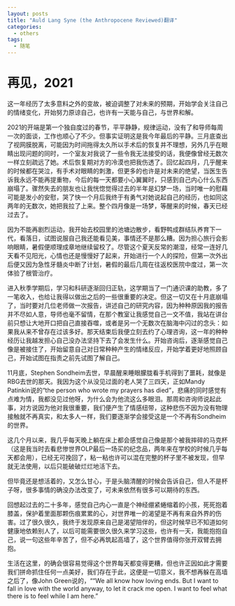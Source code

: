 ```yaml
---
layout: posts
title: "Auld Lang Syne (the Anthropocene Reviewed)翻译"
categories:
  - others
tags:
  - 随笔
---
```


# 再见，2021
这一年经历了太多意料之外的变故，被迫调整了对未来的预期，开始学会关注自己的情绪变化，开始努力原谅自己，也许有一天能与自己，与世界和解。

2021的开端是第一个独自度过的春节，平平静静，规律运动，没有了和导师每周一次的面谈，工作也顺心了不少。但事实证明这是我今年最后的平静。三月底查出了视网膜脱离，可能因为时间拖得太久所以手术后的恢复并不理想，另外几乎在眼睛出现问题的同时，一个室友对我说了一些令我无法接受的话，我便像曾经无数次一样立刻疏远了她。术后恢复期对方的冷漠也把我伤透了。回忆起四月，几乎醒来的时候都在哭泣，有手术对眼睛的刺激，但更多的也许是对未来的绝望，当医生告诉我永远不能再提重物，今后的每一天都要小心翼翼时，只感到自己内心什么东西崩塌了。骤然失去的朋友也让我恍惚觉得过去的半年是幻梦一场，当时唯一的慰藉可能是发小的安慰，哭了快一个月后我终于有勇气对她说起自己的经历，也如同这两年的无数次，她把我拉了上来。整个四月像是一场梦，等醒来的时候，春天已经过去了。

因为不能再剧烈运动，我开始去校园里的池塘边散步，看野鸭成群结队养育下一代，看落日，试图说服自己我还能看见美，事情还不是那么糟。因为担心旅行会影响眼睛，暑假便顺理成章地继续留校了。尽管这个夏天反常的潮湿，经常一连好几天看不见阳光，心情也还是慢慢好了起来，开始进行一个人的探险，但第一次外出后便又因为急性牙髓炎中断了计划，暑假的最后几周在往返校医院中度过，第一次体验了根管治疗。

进入秋季学期后，学习和科研逐渐回归正轨，这学期当了一门通识课的助教，多了一笔收入，也给让我得以做出之后的一些很重要的决定。但这一切又在十月底崩塌了，当时要对几位老师做一次报告，讲述自己的研究内容，因为种种原因我的报告并不尽如人意，导师也毫不留情，在那个教室让我感觉自己一文不值，我站在讲台前只想让大地开口把自己直接吞噬，或者是另一个无数次在脑海中闪过的念头：如果我从来不曾存在过该多好。那天结束后我便立刻去约了心理咨询，这一年的种种经历让我越发担心自己没办法坚持下去了会发生什么。开始咨询后，逐渐感觉自己像是被接住了，开始留意自己对日常种种产生的情绪反应，开始学着更好地照顾自己，开始试图在指责之前先试图了解自己。

11月底，Stephen Sondheim去世，早晨醒来睡眼朦胧看手机得到了噩耗，就像是RBG去世的那天。我因为这个从没见过面的老人哭了三四天，正如Mandy Patinkin说的“the person who wrote my prayers has died”，悲痛的同时感觉有点难为情，我都没见过他呀，为什么会为他流这么多眼泪。那周和咨询师说起此事，对方说因为他对我很重要，我们便产生了情感纽带，这种悲伤不因为没有物理接触就不再真实，和太多人一样，我们要逐渐学会接受这是一个不再有Sondheim的世界。

这几个月以来，我几乎每天晚上躺在床上都会感觉自己像是那个被我摔碎的马克杯（这是我当时去看悲惨世界OLP最后一场买的纪念品，两年来在学校的时候几乎每天都会用），已经无可挽回了，粘一粘也许可以混在完整的杯子里不被发现，但早就无法使用，以后只能破破烂烂地活下去。

但毕竟还是想活着的，又怎么甘心，于是头脑清醒的时候会告诉自己，但人不是杯子呀，很多事情的确没办法改变了，可未来依然有很多可以期待的东西。

回想起过去的二十多年，感觉自己内心一直是个神经绷紧蜷缩着的小孩，死死抱着膝盖，保护着里面那颗伤痕累累的心，对世界唯一的渴望是不再有来自外界的伤害。过了很久很久，我终于发现原来自己是渴望陪伴的，但这时候早已不知道如何健康地依赖别人了，以后可能需要很久很久来学习这些，也许有一天，我能抱抱自己，说一句这些年辛苦了，但不必再筑起高墙了，这个世界值得你张开双臂去拥抱。

生活在这里，的确会很容易觉得这个世界每天都变得更糟，但也许正因如此才需要我们拼命抓住任何一点美好，我们存在于此，这便是一切意义，我不想再躲在高墙之后了，像John Green说的，““We all know how loving ends. But I want to fall in love with the world anyway, to let it crack me open. I want to feel what there is to feel while I am here.”
